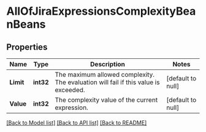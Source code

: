 # AllOfJiraExpressionsComplexityBeanBeans

## Properties
Name | Type | Description | Notes
------------ | ------------- | ------------- | -------------
**Limit** | **int32** | The maximum allowed complexity. The evaluation will fail if this value is exceeded. | [default to null]
**Value** | **int32** | The complexity value of the current expression. | [default to null]

[[Back to Model list]](../README.md#documentation-for-models) [[Back to API list]](../README.md#documentation-for-api-endpoints) [[Back to README]](../README.md)

